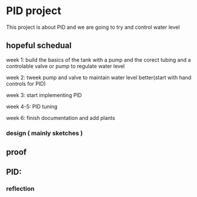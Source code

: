 # PID project
This project is about PID and we are going to try and control water level 



## hopeful schedual 
week 1: build the basics of the tank with a pump and the corect tubing and a controlable valve or pump to regulate water level

week 2: tweek pump and valve to maintain water level better(start with hand controls for PID)

week 3: start implementing PID 

week 4-5: PID tuning 

week 6: finish documentation and add plants 




### design ( mainly sketches )




## proof



##  PID:




### reflection 
